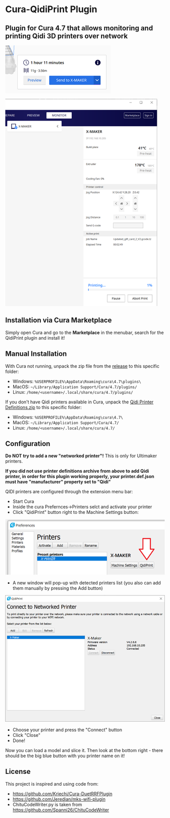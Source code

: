 # Cura-QidiPrint Plugin

## Plugin for Cura 4.7 that allows monitoring and printing Qidi 3D printers over network 

![Screenshot of the print button](/screenshots/print-button.png)

![Screenshot of the monitor stage](/screenshots/monitor.png)

## Installation via Cura Marketplace

Simply open Cura and go to the **Marketplace** in the menubar, search for the QidiPrint plugin and install it!

## Manual Installation

With Cura not running, unpack the zip file from the
[release](https://github.com/alkaes/QidiPrint/releases/latest) to this
specific folder:

  * Windows: `%USERPROFILE%\AppData\Roaming\cura\4.7\plugins\`
  * MacOS: `~/Library/Application Support/Cura/4.7/plugins/`
  * Linux: `/home/<username>/.local/share/cura/4.7/plugins/`

If you don't have Qidi printers available in Cura, unpack the [Qidi Printer Definitions.zip](https://github.com/alkaes/Qidi-Printer-Definitions/releases/download/1.0/Qidi-Printer-Definitions.v1.0.zip) to this specific folder:
  * Windows: `%USERPROFILE%\AppData\Roaming\cura\4.7\`
  * MacOS: `~/Library/Application Support/Cura/4.7/`
  * Linux: `/home/<username>/.local/share/cura/4.7/`

## Configuration

**Do NOT try to add a new "networked printer"!** This is only for Ultimaker printers.

**If you did not use printer definitions archive from above to add Qidi printer, in order for this plugin working properly, your printer.def.json must have "manufacturer" property set to "Qidi"**

QIDI printers are configured through the extension menu bar:

* Start Cura
* Inside the cura Prefernces->Printers selct and activate your printer
* Click "QidiPrint" button right to the Machine Settings button:

![Screenshot of the menu bar entry](/screenshots/menu-bar.png)

* A new window will pop-up with detected printers list (you also can add them manually by pressing the Add button)

![Screenshot of the discovery dialog](/screenshots/discovery-window.png)

* Choose your printer and press the "Connect" button
* Click "Close"
* Done!

Now you can load a model and slice it. Then look at the bottom right - there
should be the big blue button with you printer name on it!

## License

This project is inspired and using code from:
* https://github.com/Kriechi/Cura-DuetRRFPlugin
* https://github.com/Jeredian/mks-wifi-plugin
* ChituCodeWriter.py is taken from https://github.com/Spanni26/ChituCodeWriter
